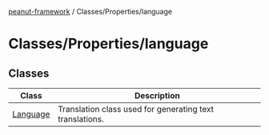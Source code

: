 [peanut-framework](../../../modules.md) / Classes/Properties/language

# Classes/Properties/language

## Classes

| Class | Description |
| ------ | ------ |
| [Language](classes/Language.md) | Translation class used for generating text translations. |
